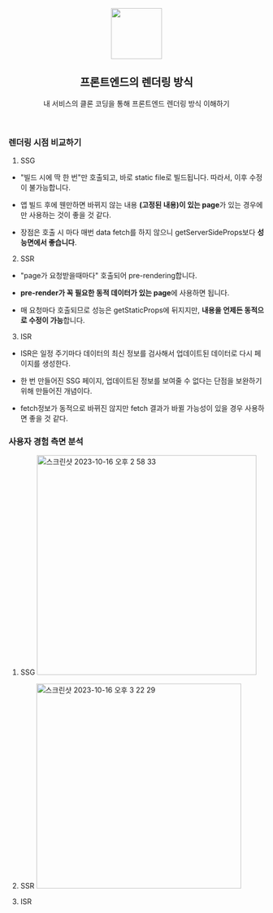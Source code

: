 <p align="middle" >
  <img width="100px;" src="https://em-content.zobj.net/thumbs/160/apple/81/artist-palette_1f3a8.png"/>
</p>
<h2 align="middle">프론트엔드의 렌더링 방식</h2>
<p align="middle">내 서비스의 클론 코딩을 통해 프론트엔드 렌더링 방식 이해하기</p>
<br/>

### 렌더링 시점 비교하기

1. SSG

- "빌드 시에 딱 한 번"만 호출되고, 바로 static file로 빌드됩니다. 따라서, 이후 수정이 불가능합니다.

- 앱 빌드 후에 웬만하면 바뀌지 않는 내용 **(고정된 내용)이 있는 page**가 있는 경우에만 사용하는 것이 좋을 것 같다.

- 장점은 호출 시 마다 매번 data fetch를 하지 않으니 getServerSideProps보다 **성능면에서 좋습니다**.

2. SSR

- "page가 요청받을때마다" 호출되어 pre-rendering합니다.

- **pre-render가 꼭 필요한 동적 데이터가 있는 page**에 사용하면 됩니다.

- 매 요청마다 호출되므로 성능은 getStaticProps에 뒤지지만, **내용을 언제든 동적으로 수정이 가능**합니다.

3. ISR

- ISR은 일정 주기마다 데이터의 최신 정보를 검사해서 업데이트된 데이터로 다시 페이지를 생성한다.

- 한 번 만들어진 SSG 페이지, 업데이트된 정보를 보여줄 수 없다는 단점을 보완하기 위해 만들어진 개념이다.

- fetch정보가 동적으로 바뀌진 않지만 fetch 결과가 바뀔 가능성이 있을 경우 사용하면 좋을 것 같다.

### 사용자 경험 측면 분석

1. SSG
   <img width="432" alt="스크린샷 2023-10-16 오후 2 58 33" src="https://github.com/turtle601/json-server-for-react-payment/assets/78203399/d9f20eeb-61d1-41d4-a093-9d97af08bd01">

2. SSR
   <img width="403" alt="스크린샷 2023-10-16 오후 3 22 29" src="https://github.com/ssi02014/react-query-tutorial/assets/78203399/9217d643-4713-457b-bf24-a96df157e681">

3. ISR

